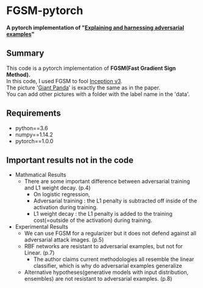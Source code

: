 # FGSM-pytorch
**A pytorch implementation of "[Explaining and harnessing adversarial examples](https://arxiv.org/abs/1412.6572)"**

## Summary
This code is a pytorch implementation of **FGSM(Fast Gradient Sign Method).**   
In this code, I used FGSM to fool [Inception v3](https://arxiv.org/abs/1512.00567).   
The picture '[Giant Panda](http://www.image-net.org/)' is exactly the same as in the paper.   
You can add other pictures with a folder with the label name in the 'data'.   

## Requirements
* python==3.6   
* numpy==1.14.2   
* pytorch==1.0.0   

## Important results not in the code
- Mathmatical Results
   - There are some important difference between adversarial training and L1 weight decay. (p.4)
      - On logistic regression,
      - Adversarial training : the L1 penalty is subtracted off inside of the activation during training.
      - L1 weight decay : the L1 penalty is added to the training cost(=outside of the activation) during training.
- Experimental Results
   - We can use FGSM for a regularizer but it does not defend against all adversarial attack images. (p.5)
   - RBF networks are resistant to adversarial examples, but not for Linear. (p.7)
      - The author claims current methodologies all resemble the linear classifier, which is why do adversarial examples generalize
   - Alternative hypotheses(generative models with input distribution, ensembles) are not resistant to adversarial examples. (p.8)
